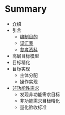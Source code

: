 # Summary

* [介绍](README.md)
* 引言
    * [编制目的](编制目的.md)
    * [词汇表](词汇表.md)
    * [参考资料](参考资料.md)
* 高层目标模型
* 目标精化
* 目标实现
    * 主体分配
    * 操作实现
* [非功能性需求](非功能性需求.md)
    * 发现非功能需求目标
    * 非功能需求目标精化
    * 量化验收标准

